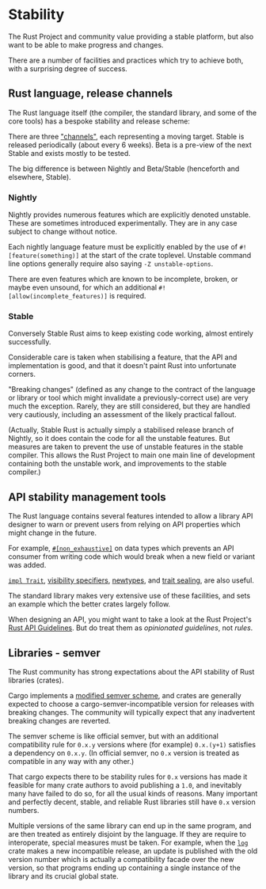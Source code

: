 Stability
=========

[comment]: # ( Copyright 2021 Ian Jackson and contributors  )
[comment]: # ( SPDX-License-Identifier: MIT                 )
[comment]: # ( There is NO WARRANTY.                        )

The Rust Project and community value providing a stable platform,
but also want to be able to make progress and changes.

There are a number of facilities and practices
which try to achieve both,
with a surprising degree of success.

Rust language, release channels
-------------------------------

The Rust language itself
(the compiler, the standard library, and some of the core tools)
has a bespoke stability and release scheme:

There are three ["channels"](https://forge.rust-lang.org/),
each representing a moving target.
Stable is released periodically (about every 6 weeks).
Beta is a pre-view of the next Stable
and exists mostly to be tested.

The big difference is between Nightly and Beta/Stable
(henceforth and elsewhere, Stable).


### Nightly

Nightly provides numerous features which are explicitly denoted unstable.
These are sometimes introduced experimentally.
They are in any case subject to change without notice.

Each nightly language feature must be explicitly enabled by the use of
`#![feature(something)]` at the start of the crate toplevel.
Unstable command line options generally require
also saying  `-Z unstable-options`.

There are even features which are known to be
incomplete, broken, or maybe even unsound,
for which an additional 
`#![allow(incomplete_features)]`
is required.


### Stable

Conversely Stable Rust aims to keep existing code working,
almost entirely successfully.

Considerable care is taken when stabilising a feature,
that the API and implementation is good,
and that it doesn't paint Rust into unfortunate corners.

"Breaking changes"
(defined as any change to the contract
of the language or library or tool
which might invalidate a previously-correct use)
are very much the exception.
Rarely, they are still considered,
but they are handled very cautiously,
including an assessment of the likely practical fallout.

(Actually, Stable Rust is actually simply a
stabilised release branch
of Nightly,
so it does contain the code for all the unstable features.
But measures are taken to prevent
the use of unstable features
in the stable compiler.
This allows the Rust Project to main one main line of development
containing both the unstable work,
and improvements to the stable compiler.)


API stability management tools
------------------------------

The Rust language contains several features intended to allow
a library API designer to warn or prevent users from
relying on API properties which might change in the future.

For example,
[`#[non_exhaustive]`](https://doc.rust-lang.org/reference/attributes/type_system.html#the-non_exhaustive-attribute)
on data types
which prevents an API consumer from writing code
which would break when a new field or variant was added.

[`impl Trait`](traits.md#existential-types),
[visibility specifiers](https://doc.rust-lang.org/reference/visibility-and-privacy.html),
[newtypes](https://doc.rust-lang.org/book/ch19-04-advanced-types.html#using-the-newtype-pattern-for-type-safety-and-abstraction),
and [trait sealing](https://rust-lang.github.io/api-guidelines/future-proofing.html),
are also useful.

The standard library makes very extensive use of these facilities,
and sets an example which the better crates largely follow.

When designing an API,
you might want to take a look at the Rust Project's
[Rust API Guidelines](https://rust-lang.github.io/api-guidelines/).
But do treat them as *opinionated guidelines*, not *rules*.


Libraries - semver
------------------

The Rust community has strong expectations about
the API stability of Rust libraries (crates).

Cargo implements a
[modified semver scheme](https://doc.rust-lang.org/cargo/reference/semver.html?highlight=semver#semver-compatibility),
and crates are generally expected to
choose a cargo-semver-incompatible version
for releases with breaking changes.
The community will typically expect that
any inadvertent breaking changes
are reverted.

The semver scheme is like official semver,
but with an additional compatibility rule for `0.x.y` versions
where (for example) `0.x.(y+1)` satisfies a dependency on `0.x.y`.
(In official semver,
no `0.x` version is treated as compatible in any way with any other.)

That cargo expects there to be stability rules for `0.x` versions
has made it feasible for many crate authors to avoid publishing a `1.0`,
and inevitably many have failed to do so,
for all the usual kinds of reasons.
Many important and perfectly decent, stable, and reliable
Rust libraries
still have `0.x` version numbers.

Multiple versions of the same library can end up in the same program,
and are then treated as entirely disjoint by the language.
If they are require to interoperate,
special measures must be taken.
For example,
when the [`log`](https://crates.io/crates/log) crate makes a new incompatible release,
an update is published with the old version number which
is actually a compatibility facade over the new version,
so that programs ending up containing a single instance of the library
and its crucial global state.
